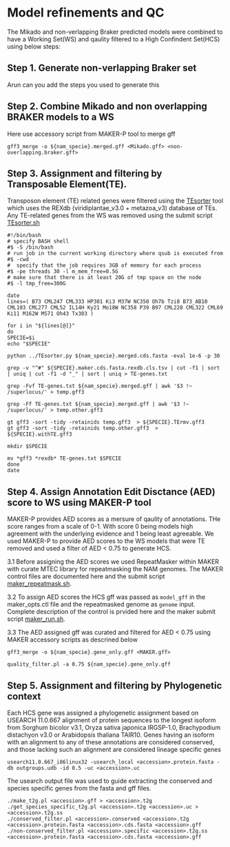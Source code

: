 # Model refinements and QC

The Mikado and non-verlapping Braker predicted models were combined to have a Working Set(WS) and qaulity filtered to a High Confindent Set(HCS) using below steps:

## Step 1. Generate non-verlapping Braker set
Arun can you add the steps you used to generate this


## Step 2. Combine Mikado and non overlapping BRAKER models to a WS

Here use accessory script from MAKER-P tool to merge gff

```
gff3_merge -o ${nam_specie}.merged.gff <Mikado.gff> <non-overlapping.braker.gff>
```


## Step 3. Assignment and filtering by Transposable Element(TE).

Transposon element (TE) related genes were filtered using the [TEsorter](https://github.com/zhangrengang/TEsorter) tool which uses the REXdb (viridiplantae_v3.0 + metazoa_v3) database of TEs. Any TE-related genes from the WS was removed using the submit script [TEsorter.sh](/gene-prediction/cshl-scripts/TEsorter.sh)
```
#!/bin/bash
# specify BASH shell
#$ -S /bin/bash
# run job in the current working directory where qsub is executed from
#$ -cwd
#  specify that the job requires 3GB of memory for each process
#$ -pe threads 30 -l m_mem_free=0.5G
# make sure that there is at least 20G of tmp space on the node
#$ -l tmp_free=300G

date
lines=( B73 CML247 CML333 HP301 Ki3 M37W NC350 Oh7b Tzi8 B73_AB10 CML103 CML277 CML52 IL14H Ky21 Mo18W NC358 P39 B97 CML228 CML322 CML69 Ki11 M162W MS71 Oh43 Tx303 )

for i in "${lines[@]}"
do
SPECIE=$i
echo "$SPECIE"

python ../TEsorter.py ${nam_specie}.merged.cds.fasta -eval 1e-6 -p 30

grep -v "^#" ${SPECIE}.maker.cds.fasta.rexdb.cls.tsv | cut -f1 | sort | uniq | cut -f1 -d "_" | sort | uniq > TE-genes.txt

grep -Fvf TE-genes.txt ${nam_specie}.merged.gff | awk '$3 !~ /superlocus/' > temp.gff3

grep -Ff TE-genes.txt ${nam_specie}.merged.gff | awk '$3 !~ /superlocus/' > temp.other.gff3

gt gff3 -sort -tidy -retainids temp.gff3  > ${SPECIE}.TErmv.gff3
gt gff3 -sort -tidy -retainids temp.other.gff3  > ${SPECIE}.withTE.gff3

mkdir $SPECIE

mv *gff3 *rexdb* TE-genes.txt $SPECIE
done
date

```



## Step 4. Assign Annotation Edit Disctance (AED) score to WS using MAKER-P tool 
MAKER-P provides AED scores as a mersure of qaulity of annotations. THe score ranges from a scale of 0-1. With score 0 being models high agreement with the underlying evidence and 1 being least agreeable. We used MAKER-P to provide AED scores to the WS models that were TE removed and used a filter of AED < 0.75  to generate HCS. 

3.1 Before assigning the AED scores we used RepeatMasker within MAKER with curate MTEC library for repeatmasking the NAM genomes. The MAKER control files are documented here and the submit script [maker_repeatmask.sh](/gene-prediction/cshl-scripts/maker_repeatmask.sh).

3.2 To assign AED scores the HCS gff was passed as `model_gff` in the maker_opts.ctl file and the repeatmasked genome as `genome` input. Complete description of the control is prvided here and the maker submit script [maker_run.sh](/gene-prediction/cshl-scripts/maker_run.sh).

3.3 The AED assigned gff was curated and filtered for AED < 0.75 using MAKER accessory scripts as descrined below

```
gff3_merge -o ${nam_specie}.gene_only.gff <MAKER.gff>

quality_filter.pl -a 0.75 ${nam_specie}.gene_only.gff

```

## Step 5. Assignment and filtering by Phylogenetic context

Each HCS gene was assigned a phylogenetic assignment based on USEARCH 11.0.667 alignment of protein sequences to the longest isoform from Sorghum bicolor v3.1, Oryza sativa japonica IRGSP-1.0, Brachypodium distachyon v3.0 or Arabidopsis thaliana TAIR10. Genes having an isoform with an alignment to any of these annotations are considered conserved, and those lacking such an alignment are considered lineage specific genes

```
usearch11.0.667_i86linux32 -usearch_local <accession>.protein.fasta -db outgroups.udb -id 0.5 -uc <accession>.uc

```
The usearch output file was used to guide extracting the conserved and species specific genes from the fasta and gff files.
```
./make_t2g.pl <accession>.gff > <accession>.t2g
./get_species_specific_t2g.pl <accession>.t2g <accession>.uc > <accession>.t2g.ss
./conserved_filter.pl <accession>.conserved <accession>.t2g <accession>.protein.fasta <accession>.cds.fasta <accession>.gff
./non-conserved_filter.pl <accession>.specific <accession>.t2g.ss <accession>.protein.fasta <accession>.cds.fasta <accession>.gff
```


